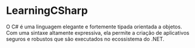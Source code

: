 # LearningCSharp
O C# é uma linguagem elegante e fortemente tipada orientada a objetos.
Com uma sintaxe altamente expressiva, ela permite a criação de aplicativos seguros e robustos que são executados no ecossistema do .NET.
